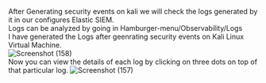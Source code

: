 After Generating security events on kali we will check the logs generated by it in our configures Elastic SIEM.
<br>
Logs can be analyzed by going in Hamburger-menu/Observability/Logs
<br>
I have generated the Logs after geenrating security events on Kali Linux Virtual Machine.<br>
![Screenshot (158)](https://github.com/ishaa-09/SIEM-/assets/123836464/af3e50dd-9e1a-40dc-8098-34ebe786e2d5)
<br>
Now you can view the details of each log by clicking on three dots on top of that particular log.
![Screenshot (157)](https://github.com/ishaa-09/SIEM-/assets/123836464/70be8656-3caf-406f-8a0a-6a26bf152bab)



